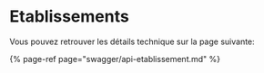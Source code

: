 # Etablissements

Vous pouvez retrouver les détails technique sur la page suivante: 

{% page-ref page="swagger/api-etablissement.md" %}



